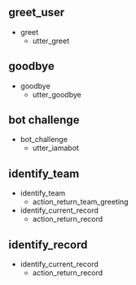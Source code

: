 ## greet_user
* greet
  - utter_greet

## goodbye
* goodbye
  - utter_goodbye

## bot challenge
* bot_challenge
  - utter_iamabot

## identify_team
  * identify_team
    - action_return_team_greeting
  * identify_current_record
    - action_return_record

## identify_record
  * identify_current_record
    - action_return_record
